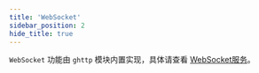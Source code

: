 ```yaml
---
title: 'WebSocket'
sidebar_position: 2
hide_title: true
---
```


`WebSocket` 功能由 `ghttp` 模块内置实现，具体请查看 [WebSocket服务](output/goframe-v2.0-md/WEB服务开发/高级特性/WebSocket服务)。
